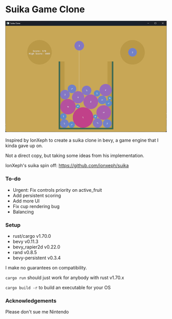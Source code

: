 # Suika Game Clone

![Screenshot](./assets/screenshot.png)

Inspired by IonXeph to create a suika clone in bevy, a game engine that I kinda gave up on.

Not a direct copy, but taking some ideas from his implementation.

IonXeph's suika spin off: https://github.com/ionxeph/suika

### To-do

- Urgent: Fix controls priority on active_fruit
- Add persistent scoring
- Add more UI
- Fix cup rendering bug
- Balancing

### Setup

- rust/cargo v1.70.0
- bevy v0.11.3
- bevy_rapier2d v0.22.0
- rand v0.8.5
- bevy-persistent v0.3.4

I make no guarantees on compatibility.

`cargo run` should just work for anybody with rust v1.70.x

`cargo build -r` to build an executable for your OS


### Acknowledgements

Please don't sue me Nintendo
